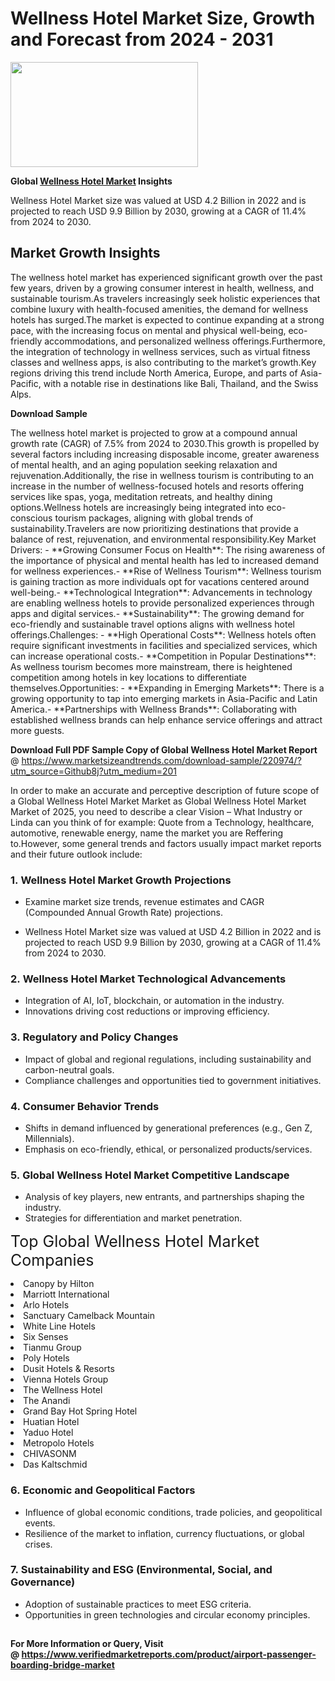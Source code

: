 <H1>Wellness Hotel Market Size, Growth and Forecast from 2024 - 2031</H1><img class="aligncenter size-medium wp-image-584254" src="https://thirdeyenews.in/wp-content/uploads/2024/09/Global-Market-Research-300x168.jpeg" alt="" width="300" height="168" /><p><strong>Global&nbsp;<a href="https://www.marketsizeandtrends.com/download-sample/220974/?utm_source=Github8j?utm_medium=201">Wellness Hotel Market</a> Insights</strong></p><p>Wellness Hotel Market size was valued at USD 4.2 Billion in 2022 and is projected to reach USD 9.9 Billion by 2030, growing at a CAGR of 11.4% from 2024 to 2030.</p><p><h2>Market Growth Insights</h2> <p>The wellness hotel market has experienced significant growth over the past few years, driven by a growing consumer interest in health, wellness, and sustainable tourism.As travelers increasingly seek holistic experiences that combine luxury with health-focused amenities, the demand for wellness hotels has surged.The market is expected to continue expanding at a strong pace, with the increasing focus on mental and physical well-being, eco-friendly accommodations, and personalized wellness offerings.Furthermore, the integration of technology in wellness services, such as virtual fitness classes and wellness apps, is also contributing to the market’s growth.Key regions driving this trend include North America, Europe, and parts of Asia-Pacific, with a notable rise in destinations like Bali, Thailand, and the Swiss Alps.</p> <p><strong>Download Sample</strong></p> <p>The wellness hotel market is projected to grow at a compound annual growth rate (CAGR) of 7.5% from 2024 to 2030.This growth is propelled by several factors including increasing disposable income, greater awareness of mental health, and an aging population seeking relaxation and rejuvenation.Additionally, the rise in wellness tourism is contributing to an increase in the number of wellness-focused hotels and resorts offering services like spas, yoga, meditation retreats, and healthy dining options.Wellness hotels are increasingly being integrated into eco-conscious tourism packages, aligning with global trends of sustainability.Travelers are now prioritizing destinations that provide a balance of rest, rejuvenation, and environmental responsibility.Key Market Drivers: - **Growing Consumer Focus on Health**: The rising awareness of the importance of physical and mental health has led to increased demand for wellness experiences.- **Rise of Wellness Tourism**: Wellness tourism is gaining traction as more individuals opt for vacations centered around well-being.- **Technological Integration**: Advancements in technology are enabling wellness hotels to provide personalized experiences through apps and digital services.- **Sustainability**: The growing demand for eco-friendly and sustainable travel options aligns with wellness hotel offerings.Challenges: - **High Operational Costs**: Wellness hotels often require significant investments in facilities and specialized services, which can increase operational costs.- **Competition in Popular Destinations**: As wellness tourism becomes more mainstream, there is heightened competition among hotels in key locations to differentiate themselves.Opportunities: - **Expanding in Emerging Markets**: There is a growing opportunity to tap into emerging markets in Asia-Pacific and Latin America.- **Partnerships with Wellness Brands**: Collaborating with established wellness brands can help enhance service offerings and attract more guests.<p><span class=""><strong>Download Full PDF Sample Copy of Global Wellness Hotel Market Report</strong> @ <a href="https://www.marketsizeandtrends.com/download-sample/220974/?utm_source=Github8j?utm_medium=201" target="_blank">https://www.marketsizeandtrends.com/download-sample/220974/?utm_source=Github8j?utm_medium=201</a></span></p><p>In order to make an accurate and perceptive description of future scope of a Global&nbsp;Wellness Hotel Market Market as Global&nbsp;Wellness Hotel Market Market of 2025, you need to describe a clear Vision &ndash; What Industry or Linda can you think of for example: Quote from a Technology, healthcare, automotive, renewable energy, name the market you are Reffering to.However, some general trends and factors usually impact market reports and their future outlook include:</p><h3>1.&nbsp;<strong>Wellness Hotel Market Growth Projections</strong></h3><ul><li>Examine market size trends, revenue estimates and CAGR (Compounded Annual Growth Rate) projections.</li><li><p>Wellness Hotel Market size was valued at USD 4.2 Billion in 2022 and is projected to reach USD 9.9 Billion by 2030, growing at a CAGR of 11.4% from 2024 to 2030.</p></li></ul><h3>2.&nbsp;<strong>Wellness Hotel Market Technological Advancements</strong></h3><ul><li>Integration of AI, IoT, blockchain, or automation in the industry.</li><li>Innovations driving cost reductions or improving efficiency.</li></ul><h3>3.&nbsp;<strong>Regulatory and Policy Changes</strong></h3><ul><li>Impact of global and regional regulations, including sustainability and carbon-neutral goals.</li><li>Compliance challenges and opportunities tied to government initiatives.</li></ul><h3>4.&nbsp;<strong>Consumer Behavior Trends</strong></h3><ul><li>Shifts in demand influenced by generational preferences (e.g., Gen Z, Millennials).</li><li>Emphasis on eco-friendly, ethical, or personalized products/services.</li></ul><h3>5.&nbsp;<strong>Global Wellness Hotel Market Competitive Landscape</strong></h3><ul><li>Analysis of key players, new entrants, and partnerships shaping the industry.</li><li>Strategies for differentiation and market penetration.</li></ul><p data-pm-slice="1 1 []"><span style="color: inherit; font-family: inherit; font-size: 25px;">Top Global Wellness Hotel Market Companies</span></p><div class="" data-test-id=""><p><li>Canopy by Hilton</li><li> Marriott International</li><li> Arlo Hotels</li><li> Sanctuary Camelback Mountain</li><li> White Line Hotels</li><li> Six Senses</li><li> Tianmu Group</li><li> Poly Hotels</li><li> Dusit Hotels & Resorts</li><li> Vienna Hotels Group</li><li> The Wellness Hotel</li><li> The Anandi</li><li> Grand Bay Hot Spring Hotel</li><li> Huatian Hotel</li><li> Yaduo Hotel</li><li> Metropolo Hotels</li><li> CHIVASONM</li><li> Das Kaltschmid</li></p></div><h3>6.&nbsp;<strong>Economic and Geopolitical Factors</strong></h3><ul><li>Influence of global economic conditions, trade policies, and geopolitical events.</li><li>Resilience of the market to inflation, currency fluctuations, or global crises.</li></ul><h3>7.&nbsp;<strong>Sustainability and ESG (Environmental, Social, and Governance)</strong></h3><ul><li>Adoption of sustainable practices to meet ESG criteria.</li><li>Opportunities in green technologies and circular economy principles.</li></ul><h2><strong style="font-size: 14px;">For More Information or Query, Visit @&nbsp;</strong><a style="background-color: #ffffff; font-size: 14px;" href="https://www.marketsizeandtrends.com/report/wellness-hotel-market/" target="_blank">https://www.verifiedmarketreports.com/product/airport-passenger-boarding-bridge-market</a></h2>